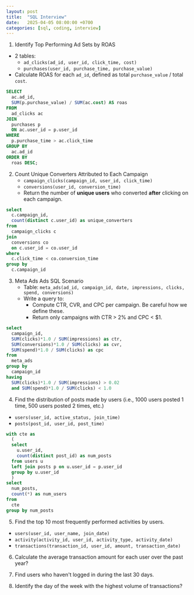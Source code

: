 ```yaml
---
layout: post
title:  "SQL Interview"
date:   2025-04-05 08:00:00 +0700
categories: [sql, coding, interview]
---
```


1. Identify Top Performing Ad Sets by ROAS
  - 2 tables:
    - `ad_clicks(ad_id, user_id, click_time, cost)`
    - `purchases(user_id, purchase_time, purchase_value)`
  - Calculate ROAS for each `ad_id`, defined as total `purchase_value` / total `cost`.
~~~sql
SELECT 
  ac.ad_id,
  SUM(p.purchase_value) / SUM(ac.cost) AS roas
FROM 
  ad_clicks ac
JOIN 
  purchases p
  ON ac.user_id = p.user_id
WHERE 
  p.purchase_time > ac.click_time
GROUP BY 
  ac.ad_id
ORDER BY 
  roas DESC;

~~~
2. Count Unique Converters Attributed to Each Campaign
   - `campaign_clicks(campaign_id, user_id, click_time)`
   - `conversions(user_id, conversion_time)`
   - Return the number of **unique users** who converted **after** clicking on each campaign.
~~~sql
select
  c.campaign_id,
  count(distinct c.user_id) as unique_converters
from
  campaign_clicks c
join
  conversions co
  on c.user_id = co.user_id
where
  c.click_time < co.conversion_time
group by
  c.campaign_id

~~~
3. Meta Ads Ads SQL Scenario
   - Table: `meta_ads(ad_id, campaign_id, date, impressions, clicks, spend, conversions)`
   - Write a query to:
     - Compute CTR, CVR, and CPC per campaign. Be careful how we define these.
     - Return only campaigns with CTR > 2% and CPC < $1.
~~~sql
select
  campaign_id,
  SUM(clicks)*1.0 / SUM(impressions) as ctr,
  SUM(conversions)*1.0 / SUM(clicks) as cvr,
  SUM(spend)*1.0 / SUM(clicks) as cpc
from
  meta_ads
group by
  campaign_id
having
  SUM(clicks)*1.0 / SUM(impressions) > 0.02
  and SUM(spend)*1.0 / SUM(clicks) < 1.0
~~~

4. Find the distribution of posts made by users (i.e., 1000 users posted 1 time, 500 users posted 2 times, etc.)
  - `users(user_id, active_status, join_time)`
  - `posts(post_id, user_id, post_time)`
~~~sql
with cte as
  (
  select
    u.user_id,
    count(distinct post_id) as num_posts
  from users u
  left join posts p on u.user_id = p.user_id
  group by u.user_id
  )
select
  num_posts,
  count(*) as num_users
from
  cte
group by num_posts
~~~

5. Find the top 10 most frequently performed activities by users.
- `users(user_id, user_name, join_date)`
- `activity(activity_id, user_id, activity_type, activity_date)`
- `transactions(transaction_id, user_id, amount, transaction_date)`

6. Calculate the average transaction amount for each user over the past year?
7. Find users who haven't logged in during the last 30 days.

8. Identify the day of the week with the highest volume of transactions?   

